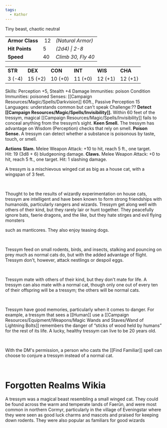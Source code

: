 ```yaml
---
tags:
  - Kathor
---
```

Tiny beast, chaotic neutral

<table><tbody><tr class="odd"><td><strong>Armor Class</strong></td><td> 12</td><td><em>(Natural Armor)</em></td></tr><tr class="even"><td><strong>Hit Points</strong></td><td>5</td><td><em>(2d4) | 2-8</em></td></tr><tr class="odd"><td><strong>Speed</strong></td><td>40</td><td><em>Climb 30, Fly 40</em></td></tr></tbody></table>


<table><tbody><tr class="odd"><td><strong>STR</strong></td><td><strong>DEX</strong></td><td><strong>CON</strong></td><td><strong>INT</strong></td><td><strong>WIS</strong></td><td><strong>CHA</strong></td></tr><tr class="even"><td>3 (-4)</td><td>15 (+2)</td><td>10 (+0)</td><td>11 (+0)</td><td>12 (+1)</td><td>12 (+1)</td></tr></tbody></table>

Skills: Perception +5, Stealth +4
Damage Immunities: poison
Condition Immunities: poisoned
Senses: [[Campaign Resources/Magic/Spells/Darkvision]] 60ft., Passive Perception 15
Languages: understands common but can't speak
Challenge:??
**Detect [[Campaign Resources/Magic/Spells/Invisibility]].** Within 60 feet of the tressym, magical [[Campaign Resources/Magic/Spells/Invisibility]] fails to conceal anything from the tressym’s sight.
**Keen Smell.** The tressym has advantage on Wisdom (Perception) checks that rely on smell.
**Poison Sense.** A tressym can detect whether a substance is poisonous by taste, touch, or smell.

**Actions**
**Slam.** Melee Weapon Attack: +10 to hit, reach 5 ft., one target. Hit: 19 (3d8 + 6) bludgeoning damage.
**Claws.** Melee Weapon Attack: +0 to hit, reach 5 ft., one target. Hit: 1 slashing damage.


A tressym is a mischievous winged cat as big as a house cat, with a wingspan of 3 feet.

 

Thought to be the results of wizardly experimentation on house cats, tressym are intelligent and have been known to form strong friendships with humanoids, particularly rangers and wizards. Tressym get along well with others of their kind, but they rarely lair or hunt together. They peacefully ignore bats, faerie dragons, and the like, but they hate stirges and evil flying monsters

such as manticores. They also enjoy teasing dogs.

 

Tressym feed on small rodents, birds, and insects, stalking and pouncing on prey much as normal cats do, but with the added advantage of flight. Tressym don't, however, attack nestlings or despoil eggs.

 

Tressym mate with others of their kind, but they don't mate for life. A tressym can also mate with a normal cat, though only one out of every ten of their offspring will be a tressym; the others will be normal cats.

 

Tressym have good memories, particularly when it comes to danger. For example, a tressym that sees a [[Human]] use a [[Campaign Resources/Equipment/Weapons/Magic Wands and Staves/Wand of Lightning Bolts]] remembers the danger of “sticks of wood held by humans” for the rest of its life. A lucky, healthy tressym can live to be 20 years old.

 

With the DM's permission, a person who casts the [[Find Familiar]] spell can choose to conjure a tressym instead of a normal cat.

 

# **Forgotten Realms Wikia**

A tressym was a magical beast resembling a small winged cat. They could be found across the warm and temperate lands of Faerûn, and were most common in northern Cormyr, particularly in the village of Eveningstar where they were seen as good luck charms and mascots and praised for keeping down rodents. They were also popular as familiars for good wizards
 